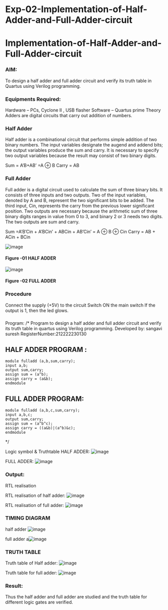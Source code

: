 # Exp-02-Implementation-of-Half-Adder-and-Full-Adder-circuit

# Implementation-of-Half-Adder-and-Full-Adder-circuit
### AIM:
To design a half adder and full adder circuit and verify its truth table in Quartus using Verilog programming.

### Equipments Required:
Hardware – PCs, Cyclone II , USB flasher
Software – Quartus prime
Theory
Adders are digital circuits that carry out addition of numbers.

### Half Adder
Half adder is a combinational circuit that performs simple addition of two binary numbers. The input variables designate the augend and addend bits; the output variables produce the sum and carry. It is necessary to specify two output variables because the result may consist of two binary digits.

Sum = A’B+AB’ =A ⊕ B Carry = AB

### Full Adder
Full adder is a digital circuit used to calculate the sum of three binary bits. It consists of three inputs and two outputs. Two of the input variables, denoted by A and B, represent the two significant bits to be added. The third input, Cin, represents the carry from the previous lower significant position. Two outputs are necessary because the arithmetic sum of three binary digits ranges in value from 0 to 3, and binary 2 or 3 needs two digits. The two outputs are sum and carry.

Sum =A’B’Cin + A’BCin’ + ABCin + AB’Cin’ = A ⊕ B ⊕ Cin Carry = AB + ACin + BCin

 ![image](https://user-images.githubusercontent.com/36288975/163552156-a13e5a56-c638-4110-97d9-8896907c8d25.png)

#### Figure -01 HALF ADDER 


![image](https://user-images.githubusercontent.com/36288975/163552057-b3547877-6d07-45b4-b7e0-bcfebfad9e1d.png)

#### Figure -02 FULL ADDER 

### Procedure

Connect the supply (+5V) to the circuit
Switch ON the main switch
If the output is 1, then the led glows.
### 
Program:
/*
Program to design a half adder and full adder circuit and verify its truth table in quartus using Verilog programming.
Developed by: sangavi suresh
RegisterNumber:212222230130  
## HALF ADDER PROGRAM :
```
module fulladd (a,b,sum,carry);
input a,b;
output sum,carry;
assign sum = (a^b);
assign carry = (a&b);
endmodule
```
 ## FULL ADDER PROGRAM:
 ```
module fulladd (a,b,c,sum,carry);
input a,b,c;
output sum,carry;
assign sum = (a^b^c);
assign carry = ((a&b)|(a^b)&c);
endmodule
```
*/

Logic symbol & Truthtable
HALF ADDER:
![image](https://github.com/Sangavi-suresh/Exp-02-Implementation-of-Half-Adder-and-Full-Adder-circuit/assets/118541861/993886b2-0dcc-479e-a882-3d121790c6b7)

FULL ADDER:
![image](https://github.com/Sangavi-suresh/Exp-02-Implementation-of-Half-Adder-and-Full-Adder-circuit/assets/118541861/33e45266-042b-4b99-b8d5-94f1e6a39d9c)

### Output:
RTL realisation

RTL realisation of half adder:
![image](https://github.com/Sangavi-suresh/Exp-02-Implementation-of-Half-Adder-and-Full-Adder-circuit/assets/118541861/0e997b08-8c46-4050-8d4f-78dfcdc494c7)


RTL realisation of full adder:
![image](https://github.com/Sangavi-suresh/Exp-02-Implementation-of-Half-Adder-and-Full-Adder-circuit/assets/118541861/96fa2eb7-593f-40f4-a1b6-ea639306c2f7)

### TIMING DIAGRAM
half adder
![image](https://github.com/Sangavi-suresh/Exp-02-Implementation-of-Half-Adder-and-Full-Adder-circuit/assets/118541861/9b6a0cd5-2e1e-4fba-bb89-2cce99b784ba)

full adder
a![image](https://github.com/Sangavi-suresh/Exp-02-Implementation-of-Half-Adder-and-Full-Adder-circuit/assets/118541861/9fde0ab9-1de6-4d66-b14b-70dd2d016a1b)

### TRUTH TABLE 
Truth table of Half adder:
![image](https://github.com/Sangavi-suresh/Exp-02-Implementation-of-Half-Adder-and-Full-Adder-circuit/assets/118541861/e5f4f895-7bb6-48f7-a4ee-c67a5628db81)

Truth table for full adder:
![image](https://github.com/Sangavi-suresh/Exp-02-Implementation-of-Half-Adder-and-Full-Adder-circuit/assets/118541861/9f812c1c-5107-4926-a157-72423afe07bc)

### Result:
Thus the half adder and full adder are studied and the truth table for different logic gates are verified.
